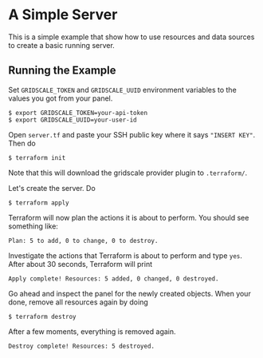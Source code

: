 # A Simple Server

This is a simple example that show how to use resources and data sources to create a basic running server.

## Running the Example

Set `GRIDSCALE_TOKEN` and `GRIDSCALE_UUID` environment variables to the values you got from your panel.

    $ export GRIDSCALE_TOKEN=your-api-token
    $ export GRIDSCALE_UUID=your-user-id

Open `server.tf` and paste your SSH public key where it says `"INSERT KEY"`. Then do

    $ terraform init

Note that this will download the gridscale provider plugin to `.terraform/`.

Let's create the server. Do

    $ terraform apply

Terraform will now plan the actions it is about to perform. You should see something like:

```raw
Plan: 5 to add, 0 to change, 0 to destroy.
```

Investigate the actions that Terraform is about to perform and type `yes`. After about 30 seconds, Terraform will print

```raw
Apply complete! Resources: 5 added, 0 changed, 0 destroyed.
```

Go ahead and inspect the panel for the newly created objects. When your done, remove all resources again by doing

    $ terraform destroy

After a few moments, everything is removed again.

```raw
Destroy complete! Resources: 5 destroyed.
```

